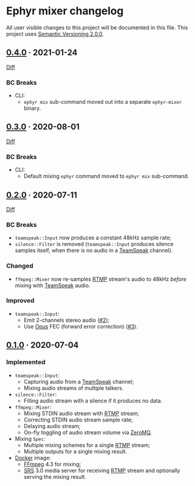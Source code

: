 Ephyr mixer changelog
=====================

All user visible changes to this project will be documented in this file. This project uses [Semantic Versioning 2.0.0].




## [0.4.0] · 2021-01-24
[0.4.0]: /../../tree/mixer-v0.4.0

[Diff](https://github.com/ALLATRA-IT/ephyr/compare/v0.3.0..mixer-v0.4.0)

### BC Breaks

- CLI:
    - `ephyr mix` sub-command moved out into a separate `ephyr-mixer` binary.




## [0.3.0] · 2020-08-01
[0.3.0]: /../../tree/v0.3.0

[Diff](https://github.com/ALLATRA-IT/ephyr/compare/v0.2.0..v0.3.0)

### BC Breaks

- CLI:
    - Default mixing `ephyr` command moved to `ephyr mix` sub-command.




## [0.2.0] · 2020-07-11
[0.2.0]: /../../tree/v0.2.0

[Diff](https://github.com/ALLATRA-IT/ephyr/compare/v0.1.0..v0.2.0)

### BC Breaks

- `teamspeak::Input` now produces a constant 48kHz sample rate;
- `silence::Filter` is removed (`teamspeak::Input` produces silence samples itself, when there is no audio in a [TeamSpeak] channel).

### Changed

- `ffmpeg::Mixer` now re-samples [RTMP] stream's audio to 48kHz _before_ mixing with [TeamSpeak] audio.

### Improved

- `teamspeak::Input`:
    - Emit 2-channels stereo audio ([#2]);
    - Use [Opus] FEC (forward error correction) ([#3]).
    
[#2]: /../../issues/2
[#3]: /../../issues/3




## [0.1.0] · 2020-07-04
[0.1.0]: /../../tree/v0.1.0

### Implemented

- `teamspeak::Input`:
    - Capturing audio from a [TeamSpeak] channel;
    - Mixing audio streams of multiple talkers.
- `silence::Filter`:
    - Filling audio stream with a silence if it produces no data.
- `ffmpeg::Mixer`:
    - Mixing STDIN audio stream with [RTMP] stream;
    - Correcting STDIN audio stream sample rate;
    - Delaying audio stream;
    - On-fly toggling of audio stream volume via [ZeroMQ].
- Mixing `Spec`:
    - Multiple mixing schemes for a single [RTMP] stream;
    - Multiple outputs for a single mixing result.
- [Docker] image:
    - [FFmpeg] 4.3 for mixing;
    - [SRS] 3.0 media server for receiving [RTMP] stream and optionally serving the mixing result.





[Docker]: https://www.docker.com
[FFmpeg]: https://ffmpeg.org
[Opus]: https://opus-codec.org
[RTMP]: https://en.wikipedia.org/wiki/Real-Time_Messaging_Protocol
[Semantic Versioning 2.0.0]: https://semver.org
[SRS]: https://ossrs.net
[TeamSpeak]: https://teamspeak.com
[ZeroMQ]: https://zeromq.org
